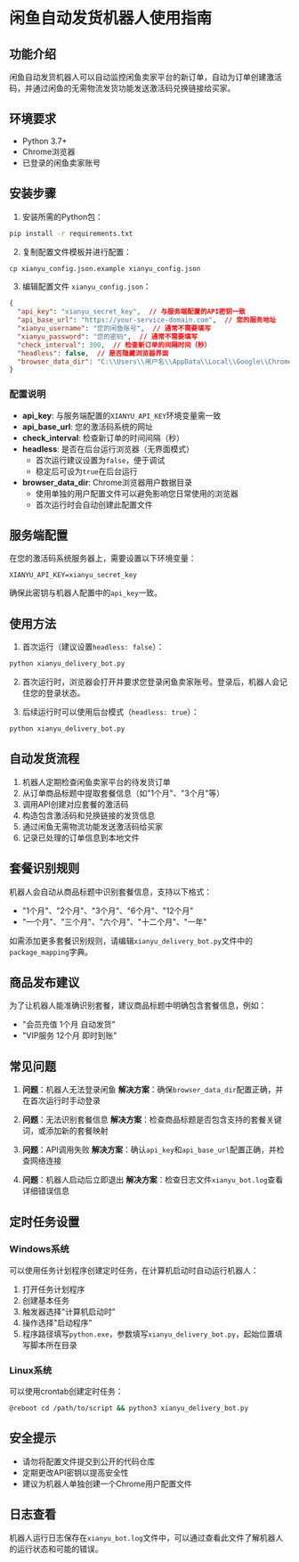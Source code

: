 # 闲鱼自动发货机器人使用指南

## 功能介绍

闲鱼自动发货机器人可以自动监控闲鱼卖家平台的新订单，自动为订单创建激活码，并通过闲鱼的无需物流发货功能发送激活码兑换链接给买家。

## 环境要求

- Python 3.7+
- Chrome浏览器
- 已登录的闲鱼卖家账号

## 安装步骤

1. 安装所需的Python包：

```bash
pip install -r requirements.txt
```

2. 复制配置文件模板并进行配置：

```bash
cp xianyu_config.json.example xianyu_config.json
```

3. 编辑配置文件 `xianyu_config.json`：

```json
{
  "api_key": "xianyu_secret_key",  // 与服务端配置的API密钥一致
  "api_base_url": "https://your-service-domain.com",  // 您的服务地址
  "xianyu_username": "您的闲鱼账号",  // 通常不需要填写
  "xianyu_password": "您的密码",  // 通常不需要填写
  "check_interval": 300,  // 检查新订单的间隔时间（秒）
  "headless": false,  // 是否隐藏浏览器界面
  "browser_data_dir": "C:\\Users\\用户名\\AppData\\Local\\Google\\Chrome\\User Data\\XianyuProfile"  // Chrome用户数据目录
}
```

### 配置说明

- **api_key**: 与服务端配置的`XIANYU_API_KEY`环境变量需一致
- **api_base_url**: 您的激活码系统的网址
- **check_interval**: 检查新订单的时间间隔（秒）
- **headless**: 是否在后台运行浏览器（无界面模式）
  - 首次运行建议设置为`false`，便于调试
  - 稳定后可设为`true`在后台运行
- **browser_data_dir**: Chrome浏览器用户数据目录
  - 使用单独的用户配置文件可以避免影响您日常使用的浏览器
  - 首次运行时会自动创建此配置文件

## 服务端配置

在您的激活码系统服务器上，需要设置以下环境变量：

```
XIANYU_API_KEY=xianyu_secret_key
```

确保此密钥与机器人配置中的`api_key`一致。

## 使用方法

1. 首次运行（建议设置`headless: false`）：

```bash
python xianyu_delivery_bot.py
```

2. 首次运行时，浏览器会打开并要求您登录闲鱼卖家账号。登录后，机器人会记住您的登录状态。

3. 后续运行时可以使用后台模式（`headless: true`）：

```bash
python xianyu_delivery_bot.py
```

## 自动发货流程

1. 机器人定期检查闲鱼卖家平台的待发货订单
2. 从订单商品标题中提取套餐信息（如"1个月"、"3个月"等）
3. 调用API创建对应套餐的激活码
4. 构造包含激活码和兑换链接的发货信息
5. 通过闲鱼无需物流功能发送激活码给买家
6. 记录已处理的订单信息到本地文件

## 套餐识别规则

机器人会自动从商品标题中识别套餐信息，支持以下格式：

- "1个月"、"2个月"、"3个月"、"6个月"、"12个月"
- "一个月"、"三个月"、"六个月"、"十二个月"、"一年"

如需添加更多套餐识别规则，请编辑`xianyu_delivery_bot.py`文件中的`package_mapping`字典。

## 商品发布建议

为了让机器人能准确识别套餐，建议商品标题中明确包含套餐信息，例如：

- "会员充值 1个月 自动发货"
- "VIP服务 12个月 即时到账"

## 常见问题

1. **问题**：机器人无法登录闲鱼
   **解决方案**：确保`browser_data_dir`配置正确，并在首次运行时手动登录

2. **问题**：无法识别套餐信息
   **解决方案**：检查商品标题是否包含支持的套餐关键词，或添加新的套餐映射

3. **问题**：API调用失败
   **解决方案**：确认`api_key`和`api_base_url`配置正确，并检查网络连接

4. **问题**：机器人启动后立即退出
   **解决方案**：检查日志文件`xianyu_bot.log`查看详细错误信息

## 定时任务设置

### Windows系统

可以使用任务计划程序创建定时任务，在计算机启动时自动运行机器人：

1. 打开任务计划程序
2. 创建基本任务
3. 触发器选择"计算机启动时"
4. 操作选择"启动程序"
5. 程序路径填写`python.exe`，参数填写`xianyu_delivery_bot.py`，起始位置填写脚本所在目录

### Linux系统

可以使用crontab创建定时任务：

```bash
@reboot cd /path/to/script && python3 xianyu_delivery_bot.py
```

## 安全提示

- 请勿将配置文件提交到公开的代码仓库
- 定期更改API密钥以提高安全性
- 建议为机器人单独创建一个Chrome用户配置文件

## 日志查看

机器人运行日志保存在`xianyu_bot.log`文件中，可以通过查看此文件了解机器人的运行状态和可能的错误。 